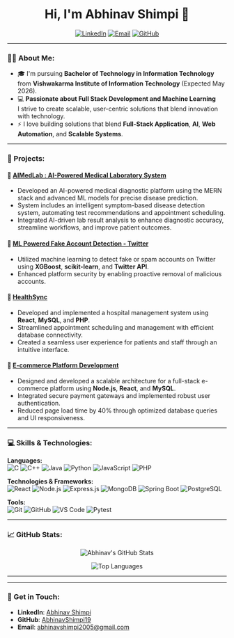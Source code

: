 <h1 align="center">Hi, I'm Abhinav Shimpi 👋</h1>

<p align="center">
  <a href="https://www.linkedin.com/in/abhinav-shimpi-392616258/"><img alt="LinkedIn" title="LinkedIn" src="https://img.shields.io/badge/LinkedIn-Abhinav_Shimpi-blue?style=flat-square&logo=linkedin"></a>
  <a href="mailto:abhinavshimpi2005@gmail.com"><img alt="Email" title="Email" src="https://img.shields.io/badge/Email-abhinavshimpi2005@gmail.com-red?style=flat-square&logo=gmail"></a>
  <a href="https://github.com/AbhinavShimpi19"><img alt="GitHub" title="GitHub" src="https://img.shields.io/badge/GitHub-AbhinavShimpi19-lightgrey?style=flat-square&logo=github"></a>
</p>

---

### 👨‍💻 About Me:
- 🎓 I'm pursuing **Bachelor of Technology in Information Technology** from **Vishwakarma Institute of Information Technology** (Expected May 2026).
- 💻 **Passionate about Full Stack Development and Machine Learning**  
I strive to create scalable, user-centric solutions that blend innovation with technology.  
- ⚡ I love building solutions that blend **Full-Stack Application**, **AI**, **Web Automation**, and **Scalable Systems**.

---

### 🚀 Projects:

#### 💼 **[AIMedLab : AI-Powered Medical Laboratory System](https://github.com/AbhinavShimpi19/AIMedLab/)**
- Developed an AI-powered medical diagnostic platform using the MERN stack and advanced ML models for precise disease prediction.  
- System includes an intelligent symptom-based disease detection system, automating test recommendations and appointment 
scheduling.
- Integrated AI-driven lab result analysis to enhance diagnostic accuracy, streamline workflows, and improve patient outcomes.

#### 🧬 **[ML Powered Fake Account Detection - Twitter](https://github.com/AbhinavShimpi19/ML-Powered--Fake-Account-Detection-for-Twitter)**
- Utilized machine learning to detect fake or spam accounts on Twitter using **XGBoost**, **scikit-learn**, and **Twitter API**.
- Enhanced platform security by enabling proactive removal of malicious accounts.

#### 🚀 **[HealthSync](https://github.com/AbhinavShimpi19/Hospital-Management-System)**
- Developed and implemented a hospital management system using **React**, **MySQL**, and **PHP**.
- Streamlined appointment scheduling and management with efficient database connectivity.
- Created a seamless user experience for patients and staff through an intuitive interface.

#### 💼 **[E-commerce Platform Development](#)**
- Designed and developed a scalable architecture for a full-stack e-commerce platform using **Node.js**, **React**, and **MySQL**.
- Integrated secure payment gateways and implemented robust user authentication.
- Reduced page load time by 40% through optimized database queries and UI responsiveness.

---

### 💻 Skills & Technologies:

**Languages:**  
![C](https://img.shields.io/badge/C-%2300599C.svg?style=flat&logo=c&logoColor=white) ![C++](https://img.shields.io/badge/C++-%2300599C.svg?style=flat&logo=c%2B%2B&logoColor=white) ![Java](https://img.shields.io/badge/Java-%23ED8B00.svg?style=flat&logo=java&logoColor=white) ![Python](https://img.shields.io/badge/Python-%2314354C.svg?style=flat&logo=python&logoColor=white) ![JavaScript](https://img.shields.io/badge/JavaScript-%23323330.svg?style=flat&logo=javascript&logoColor=%23F7DF1E) ![PHP](https://img.shields.io/badge/PHP-%23777BB4.svg?style=flat&logo=php&logoColor=white)

**Technologies & Frameworks:**  
![React](https://img.shields.io/badge/React-%2320232a.svg?style=flat&logo=react&logoColor=%2361DAFB) ![Node.js](https://img.shields.io/badge/Node.js-%2343853D.svg?style=flat&logo=node.js&logoColor=white) ![Express.js](https://img.shields.io/badge/Express.js-%23404d59.svg?style=flat&logo=express&logoColor=%2361DAFB) ![MongoDB](https://img.shields.io/badge/MongoDB-%2347A248.svg?style=flat&logo=mongodb&logoColor=white) ![Spring Boot](https://img.shields.io/badge/Spring%20Boot-%236DB33F.svg?style=flat&logo=spring&logoColor=white) ![PostgreSQL](https://img.shields.io/badge/PostgreSQL-%23336791.svg?style=flat&logo=postgresql&logoColor=white)

**Tools:**  
![Git](https://img.shields.io/badge/Git-%23F05033.svg?style=flat&logo=git&logoColor=white) ![GitHub](https://img.shields.io/badge/GitHub-%23181717.svg?style=flat&logo=github&logoColor=white) ![VS Code](https://img.shields.io/badge/VS%20Code-%23007ACC.svg?style=flat&logo=visual-studio-code&logoColor=white) ![Pytest](https://img.shields.io/badge/Pytest-%23005FCC.svg?style=flat&logo=python&logoColor=white)

---

### 📈 GitHub Stats:

<p align="center">
  <img src="https://github-readme-stats.vercel.app/api?username=AbhinavShimpi19&show_icons=true&theme=radical" alt="Abhinav's GitHub Stats" />
</p>

<p align="center">
  <img src="https://github-readme-stats.vercel.app/api/top-langs/?username=AbhinavShimpi19&layout=compact&theme=radical" alt="Top Languages" />
</p>

---


---

### 📢 Get in Touch:
- **LinkedIn**: [Abhinav Shimpi](https://www.linkedin.com/in/abhinav-shimpi-392616258/)
- **GitHub**: [AbhinavShimpi19](https://github.com/AbhinavShimpi19)
- **Email**: [abhinavshimpi2005@gmail.com](mailto:abhinavshimpi2005@gmail.com)
